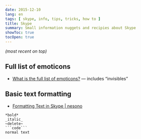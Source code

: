 ```yaml
---
date: 2015-12-10
lang: en
tags: [ skype, info, tips, tricks, how to ]
title: Skype
summary: Small information nuggets and recipies about Skype
showToc: true
tocOpen: true
---
```


*(most recent on top)*

## Full list of emoticons

* [What is the full list of emoticons?](https://support.skype.com/en/faq/FA12330/what-is-the-full-list-of-emoticons) — includes “invisibles”

## Basic text formatting

* [Formatting Text in Skype | nesono](https://www.nesono.com/node/450)

```text
*bold*
_italic_
~delete~
```code```
normal text
```
